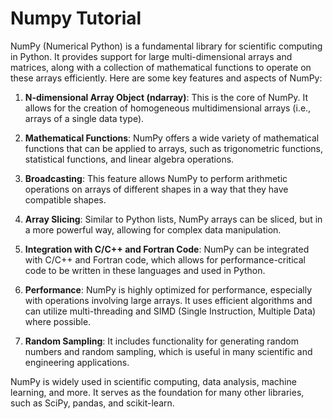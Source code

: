 # Numpy Tutorial

NumPy (Numerical Python) is a fundamental library for scientific computing in Python. It provides support for large multi-dimensional arrays and matrices, along with a collection of mathematical functions to operate on these arrays efficiently. Here are some key features and aspects of NumPy:

1. **N-dimensional Array Object (ndarray)**: This is the core of NumPy. It allows for the creation of homogeneous multidimensional arrays (i.e., arrays of a single data type).

2. **Mathematical Functions**: NumPy offers a wide variety of mathematical functions that can be applied to arrays, such as trigonometric functions, statistical functions, and linear algebra operations.

3. **Broadcasting**: This feature allows NumPy to perform arithmetic operations on arrays of different shapes in a way that they have compatible shapes.

4. **Array Slicing**: Similar to Python lists, NumPy arrays can be sliced, but in a more powerful way, allowing for complex data manipulation.

5. **Integration with C/C++ and Fortran Code**: NumPy can be integrated with C/C++ and Fortran code, which allows for performance-critical code to be written in these languages and used in Python.

6. **Performance**: NumPy is highly optimized for performance, especially with operations involving large arrays. It uses efficient algorithms and can utilize multi-threading and SIMD (Single Instruction, Multiple Data) where possible.

7. **Random Sampling**: It includes functionality for generating random numbers and random sampling, which is useful in many scientific and engineering applications.

NumPy is widely used in scientific computing, data analysis, machine learning, and more. It serves as the foundation for many other libraries, such as SciPy, pandas, and scikit-learn.
